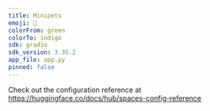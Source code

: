```yaml
---
title: Minipets
emoji: 🚀
colorFrom: green
colorTo: indigo
sdk: gradio
sdk_version: 3.35.2
app_file: app.py
pinned: false
---
```


Check out the configuration reference at https://huggingface.co/docs/hub/spaces-config-reference
